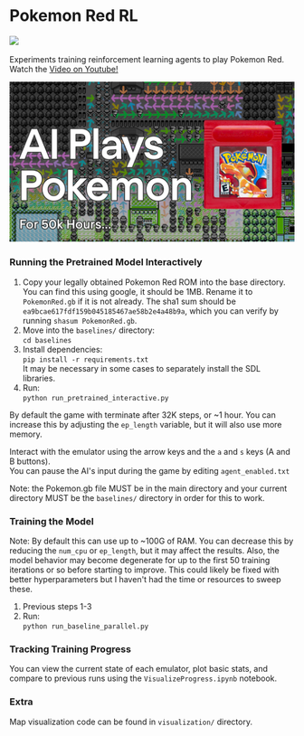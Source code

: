# Pokemon Red RL

<a href="https://youtu.be/DcYLT37ImBY">
  <img src="/assets/poke_map.gif?raw=true">
</a>

Experiments training reinforcement learning agents to play Pokemon Red.
Watch the [Video on Youtube!](https://youtu.be/DcYLT37ImBY)  

<a href="https://youtu.be/DcYLT37ImBY">
  <img src="/assets/Pokemon YT5 FFFFinal.jpg?raw=true" width="512">
</a>
  
### Running the Pretrained Model Interactively

1. Copy your legally obtained Pokemon Red ROM into the base directory. You can find this using google, it should be 1MB. Rename it to `PokemonRed.gb` if it is not already. The sha1 sum should be `ea9bcae617fdf159b045185467ae58b2e4a48b9a`, which you can verify by running `shasum PokemonRed.gb`. 
2. Move into the `baselines/` directory:  
 ```cd baselines```
3. Install dependencies:  
```pip install -r requirements.txt```  
It may be necessary in some cases to separately install the SDL libraries.
4. Run:  
```python run_pretrained_interactive.py```

By default the game with terminate after 32K steps, or ~1 hour. You can increase this by adjusting the `ep_length` variable, but it will also use more memory. 

Interact with the emulator using the arrow keys and the `a` and `s` keys (A and B buttons).  
You can pause the AI's input during the game by editing `agent_enabled.txt`

Note: the Pokemon.gb file MUST be in the main directory and your current directory MUST be the `baselines/` directory in order for this to work.

### Training the Model
Note: By default this can use up to ~100G of RAM. You can decrease this by reducing the `num_cpu` or `ep_length`, but it may affect the results. Also, the model behavior may become degenerate for up to the first 50 training iterations or so before starting to improve. This could likely be fixed with better hyperparameters but I haven't had the time or resources to sweep these.
1. Previous steps 1-3
2. Run:  
```python run_baseline_parallel.py```

### Tracking Training Progress

You can view the current state of each emulator, plot basic stats, and compare to previous runs using the `VisualizeProgress.ipynb` notebook.

### Extra

Map visualization code can be found in `visualization/` directory.
